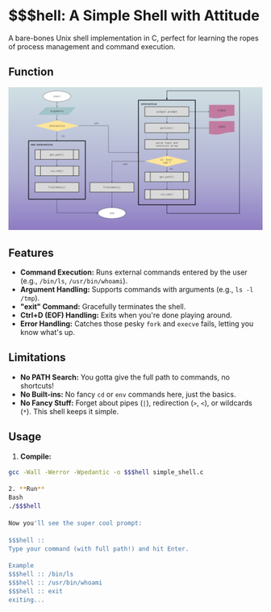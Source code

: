 # $$$hell: A Simple Shell with Attitude

A bare-bones Unix shell implementation in C, perfect for learning the ropes of process management and command execution.

## Function
![flowchart](./assets/atlas-shell-flowchart.png)

## Features

* **Command Execution:** Runs external commands entered by the user (e.g., `/bin/ls`, `/usr/bin/whoami`).
* **Argument Handling:** Supports commands with arguments (e.g., `ls -l /tmp`).
* **"exit" Command:** Gracefully terminates the shell.
* **Ctrl+D (EOF) Handling:** Exits when you're done playing around.
* **Error Handling:** Catches those pesky `fork` and `execve` fails, letting you know what's up.

## Limitations

* **No PATH Search:** You gotta give the full path to commands, no shortcuts!
* **No Built-ins:** No fancy `cd` or `env` commands here, just the basics.
* **No Fancy Stuff:** Forget about pipes (`|`), redirection (`>`, `<`), or wildcards (`*`). This shell keeps it simple.

## Usage

1. **Compile:**

```bash
gcc -Wall -Werror -Wpedantic -o $$$hell simple_shell.c

2. **Run**
Bash
./$$$hell

Now you'll see the super cool prompt:

$$$hell :: 
Type your command (with full path!) and hit Enter.

Example
$$$hell :: /bin/ls
$$$hell :: /usr/bin/whoami
$$$hell :: exit
exiting...
